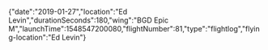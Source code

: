 {"date":"2019-01-27","location":"Ed Levin","durationSeconds":180,"wing":"BGD Epic M","launchTime":1548547200080,"flightNumber":81,"type":"flightlog","flying-location":"Ed Levin"}
